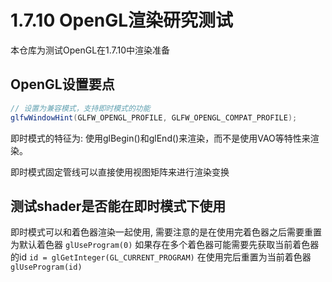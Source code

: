 # 1.7.10 OpenGL渲染研究测试

本仓库为测试OpenGL在1.7.10中渲染准备

## OpenGL设置要点

```java
// 设置为兼容模式，支持即时模式的功能
glfwWindowHint(GLFW_OPENGL_PROFILE, GLFW_OPENGL_COMPAT_PROFILE);
```

即时模式的特征为:
使用glBegin()和glEnd()来渲染，而不是使用VAO等特性来渲染。

即时模式固定管线可以直接使用视图矩阵来进行渲染变换

## 测试shader是否能在即时模式下使用

即时模式可以和着色器渲染一起使用, 需要注意的是在使用完着色器之后需要重置为默认着色器 `glUseProgram(0)` 
如果存在多个着色器可能需要先获取当前着色器的id `id = glGetInteger(GL_CURRENT_PROGRAM)` 在使用完后重置为当前着色器 `glUseProgram(id)`
